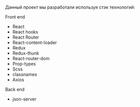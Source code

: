Данный проект мы разработали используя стэк технологий:

Front end
- React
- React hooks
- React Router
- React-content-loader
- Redux
- Redux-thunk
- React-router-dom
- Prop-types
- Scss
- classnames
- Axios

Back end
- json-server
